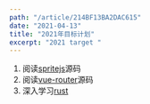 ```yaml
---
path: "/article/214BF13BA2DAC615"
date: "2021-04-13"
title: "2021年目标计划"
excerpt: "2021 target "
---
```


1. 阅读[spritejs](https://github.com/spritejs/spritejs)源码
2. 阅读[vue-router](https://github.com/vuejs/vue-router)源码
3. 深入学习[rust](https://github.com/rust-lang/rust)

